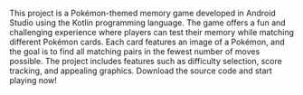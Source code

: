 This project is a Pokémon-themed memory game developed in Android Studio using the Kotlin programming language.
The game offers a fun and challenging experience where players can test their memory while matching different Pokémon cards.
Each card features an image of a Pokémon, and the goal is to find all matching pairs in the fewest number of moves possible.
The project includes features such as difficulty selection, score tracking, and appealing graphics. Download the source code and start playing now!
